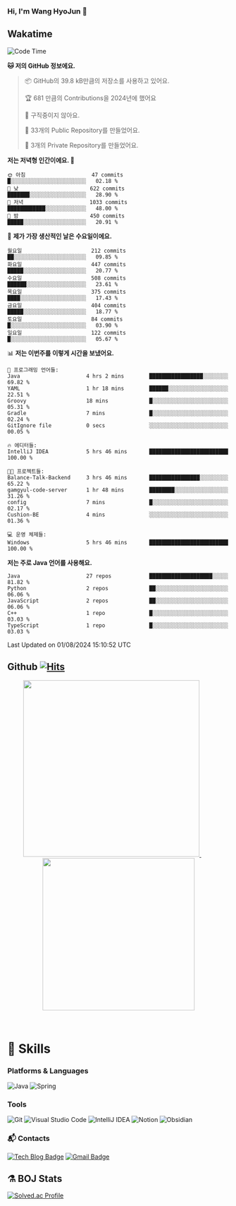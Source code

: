 ### Hi, I'm Wang HyoJun 👋

## Wakatime
<!--START_SECTION:waka-->
![Code Time](http://img.shields.io/badge/Code%20Time-240%20hrs%207%20mins-blue)

**🐱 저의 GitHub 정보에요.** 

> 📦 GitHub의 39.8 kB만큼의 저장소를 사용하고 있어요. 
 > 
> 🏆 681 만큼의 Contributions을 2024년에 했어요
 > 
> 🚫 구직중이지 않아요.
 > 
> 📜 33개의 Public Repository를 만들었어요. 
 > 
> 🔑 3개의 Private Repository를 만들었어요. 
 > 
**저는 저녁형 인간이에요. 🦉** 

```text
🌞 아침                     47 commits          █░░░░░░░░░░░░░░░░░░░░░░░░   02.18 % 
🌆 낮　                     622 commits         ███████░░░░░░░░░░░░░░░░░░   28.90 % 
🌃 저녁                     1033 commits        ████████████░░░░░░░░░░░░░   48.00 % 
🌙 밤　                     450 commits         █████░░░░░░░░░░░░░░░░░░░░   20.91 % 
```
📅 **제가 가장 생산적인 날은 수요일이에요.** 

```text
월요일                      212 commits         ██░░░░░░░░░░░░░░░░░░░░░░░   09.85 % 
화요일                      447 commits         █████░░░░░░░░░░░░░░░░░░░░   20.77 % 
수요일                      508 commits         ██████░░░░░░░░░░░░░░░░░░░   23.61 % 
목요일                      375 commits         ████░░░░░░░░░░░░░░░░░░░░░   17.43 % 
금요일                      404 commits         █████░░░░░░░░░░░░░░░░░░░░   18.77 % 
토요일                      84 commits          █░░░░░░░░░░░░░░░░░░░░░░░░   03.90 % 
일요일                      122 commits         █░░░░░░░░░░░░░░░░░░░░░░░░   05.67 % 
```


📊 **저는 이번주를 이렇게 시간을 보냈어요.** 

```text
💬 프로그래밍 언어들: 
Java                     4 hrs 2 mins        █████████████████░░░░░░░░   69.82 % 
YAML                     1 hr 18 mins        ██████░░░░░░░░░░░░░░░░░░░   22.51 % 
Groovy                   18 mins             █░░░░░░░░░░░░░░░░░░░░░░░░   05.31 % 
Gradle                   7 mins              █░░░░░░░░░░░░░░░░░░░░░░░░   02.24 % 
GitIgnore file           0 secs              ░░░░░░░░░░░░░░░░░░░░░░░░░   00.05 % 

🔥 에디터들: 
IntelliJ IDEA            5 hrs 46 mins       █████████████████████████   100.00 % 

🐱‍💻 프로젝트들: 
Balance-Talk-Backend     3 hrs 46 mins       ████████████████░░░░░░░░░   65.22 % 
gamgyul-code-server      1 hr 48 mins        ████████░░░░░░░░░░░░░░░░░   31.26 % 
config                   7 mins              █░░░░░░░░░░░░░░░░░░░░░░░░   02.17 % 
Cushion-BE               4 mins              ░░░░░░░░░░░░░░░░░░░░░░░░░   01.36 % 

💻 운영 체제들: 
Windows                  5 hrs 46 mins       █████████████████████████   100.00 % 
```

**저는 주로 Java 언어를 사용해요.** 

```text
Java                     27 repos            ████████████████████░░░░░   81.82 % 
Python                   2 repos             ██░░░░░░░░░░░░░░░░░░░░░░░   06.06 % 
JavaScript               2 repos             ██░░░░░░░░░░░░░░░░░░░░░░░   06.06 % 
C++                      1 repo              █░░░░░░░░░░░░░░░░░░░░░░░░   03.03 % 
TypeScript               1 repo              █░░░░░░░░░░░░░░░░░░░░░░░░   03.03 % 
```




 Last Updated on 01/08/2024 15:10:52 UTC
<!--END_SECTION:waka-->

## Github [![Hits](https://hits.seeyoufarm.com/api/count/incr/badge.svg?url=https%3A%2F%2Fgithub.com%2Fgywns0417%2Fhit-counter&count_bg=%239AEB68&title_bg=%23B1D1F7&icon=&icon_color=%23E7E7E7&title=hits&edge_flat=false)](https://hits.seeyoufarm.com)

<p align="center">
  <a href="https://github.com/gywns0417">
    <img src="https://github-readme-stats.vercel.app/api?username=gywns0417&show_icons=true&theme=catppuccin_latte" width="400" style="max-width:100%;" />
  </a>
  &nbsp;
  &nbsp;
  &nbsp;
  &nbsp;
  <a href="https://github.com/gywns0417">
    <img src="https://github-readme-stats.vercel.app/api/top-langs/?username=gywns0417&layout=compact&show_icons=true&show_owner=true&theme=nord" width="345" style="max-width:100%;"/>
  </a>
</p>

<br>

# 💪 Skills
### Platforms & Languages
![Java](https://img.shields.io/badge/Java-007396.svg?&style=for-the-badge&logo=Java&logoColor=white)
![Spring](https://img.shields.io/badge/Spring-6DB33F.svg?&style=for-the-badge&logo=Spring&logoColor=white)

### Tools
![Git](https://img.shields.io/badge/Git-F05032.svg?&style=for-the-badge&logo=Git&logoColor=white)
![Visual Studio Code](https://img.shields.io/badge/Visual%20Studio%20Code-007ACC.svg?&style=for-the-badge&logo=Visual%20Studio%20Code&logoColor=white)
![IntelliJ IDEA](https://img.shields.io/badge/IntelliJ%20IDEA-000000.svg?&style=for-the-badge&logo=IntelliJ%20IDEA&logoColor=white)
![Notion](https://img.shields.io/badge/Notion-000000.svg?&style=for-the-badge&logo=Notion&logoColor=white)
![Obsidian](https://img.shields.io/badge/Obsidian-7C3AED.svg?&style=for-the-badge&logo=Obsidian&logoColor=white)


### :mailbox_with_mail: Contacts
[![Tech Blog Badge](http://img.shields.io/badge/-Tech%20blog-black?style=flat-square&logo=github&link=https://king-dev.tistory.com/)](https://king.tistory.com/)
[![Gmail Badge](https://img.shields.io/badge/Gmail-d14836?style=flat-square&logo=Gmail&logoColor=white&link=mailto:gywns0417@gmail.com)](mailto:gywns0417@gmail.com)

## ⚗️ BOJ Stats

[![Solved.ac Profile](http://mazassumnida.wtf/api/v2/generate_badge?boj=gywns0417)](https://solved.ac/gywns0417/)

